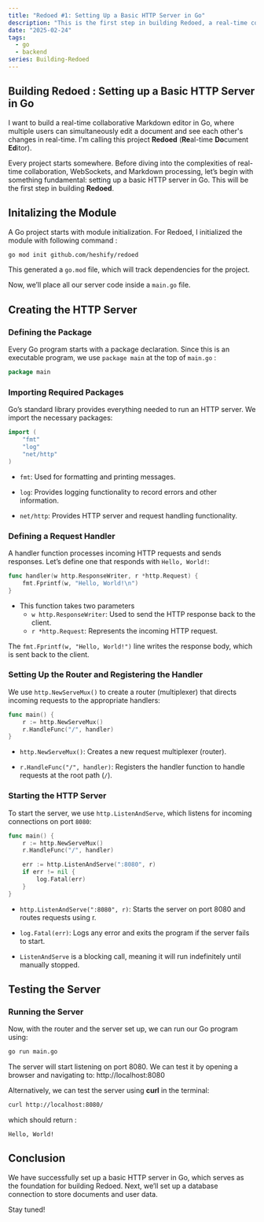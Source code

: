 ```yaml
---
title: "Redoed #1: Setting Up a Basic HTTP Server in Go"
description: "This is the first step in building Redoed, a real-time collaborative Markdown editor. Learn how to set up a basic HTTP server in Go using the standard library"
date: "2025-02-24"
tags:
  - go
  - backend
series: Building-Redoed
---
```


## Building Redoed : Setting up a Basic HTTP Server in Go

I want to build a real-time collaborative Markdown editor in Go, where multiple users can simultaneously edit a document and see each other's changes in real-time. I'm calling this project **Redoed** (**Re**al-time **Do**cument **Ed**itor).

Every project starts somewhere. Before diving into the complexities of real-time collaboration, WebSockets, and Markdown processing, let’s begin with something fundamental: setting up a basic HTTP server in Go. This will be the first step in building **Redoed**.

## Initalizing the Module

A Go project starts with module initialization. For Redoed, I initialized the module with following command :

```sh
go mod init github.com/heshify/redoed
```

This generated a `go.mod` file, which will track dependencies for the project.

Now, we’ll place all our server code inside a `main.go` file.

## Creating the HTTP Server

### Defining the Package

Every Go program starts with a package declaration. Since this is an executable program, we use `package main` at the top of `main.go` :

```go
package main
```

### Importing Required Packages

Go’s standard library provides everything needed to run an HTTP server. We import the necessary packages:

```go
import (
    "fmt"
    "log"
    "net/http"
)
```

- `fmt`: Used for formatting and printing messages.

- `log`: Provides logging functionality to record errors and other information.

- `net/http`: Provides HTTP server and request handling functionality.

### Defining a Request Handler

A handler function processes incoming HTTP requests and sends responses. Let’s define one that responds with `Hello, World!`:

```go
func handler(w http.ResponseWriter, r *http.Request) {
    fmt.Fprintf(w, "Hello, World!\n")
}
```

- This function takes two parameters
  - `w http.ResponseWriter`: Used to send the HTTP response back to the client.
  - `r *http.Request`: Represents the incoming HTTP request.

The `fmt.Fprintf(w, "Hello, World!")` line writes the response body, which is sent back to the client.

### Setting Up the Router and Registering the Handler

We use `http.NewServeMux()` to create a router (multiplexer) that directs incoming requests to the appropriate handlers:

```go
func main() {
    r := http.NewServeMux()
    r.HandleFunc("/", handler)
}
```

- `http.NewServeMux()`: Creates a new request multiplexer (router).

- `r.HandleFunc("/", handler)`: Registers the handler function to handle requests at the root path (`/`).

### Starting the HTTP Server

To start the server, we use `http.ListenAndServe`, which listens for incoming connections on port `8080`:

```go
func main() {
    r := http.NewServeMux()
    r.HandleFunc("/", handler)

    err := http.ListenAndServe(":8080", r)
    if err != nil {
        log.Fatal(err)
    }
}
```

- `http.ListenAndServe(":8080", r)`: Starts the server on port 8080 and routes requests using r.

- `log.Fatal(err)`: Logs any error and exits the program if the server fails to start.

- `ListenAndServe` is a blocking call, meaning it will run indefinitely until manually stopped.

## Testing the Server

### Running the Server

Now, with the router and the server set up, we can run our Go program using:

```sh
go run main.go
```

The server will start listening on port 8080. We can test it by opening a browser and navigating to: http://localhost:8080

Alternatively, we can test the server using **curl** in the terminal:

```sh
curl http://localhost:8080/
```

which should return :

```
Hello, World!
```

## Conclusion

We have successfully set up a basic HTTP server in Go, which serves as the foundation for building Redoed. Next, we’ll set up a database connection to store documents and user data.

Stay tuned!
